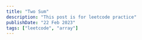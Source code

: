 ```yaml
---
title: "Two Sum"
description: "This post is for leetcode practice"
publishDate: "22 Feb 2023"
tags: ["leetcode", "array"]
---
```

